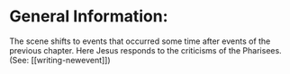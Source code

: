 # General Information:

The scene shifts to events that occurred some time after events of the previous chapter. Here Jesus responds to the criticisms of the Pharisees. (See: [[writing-newevent]])
